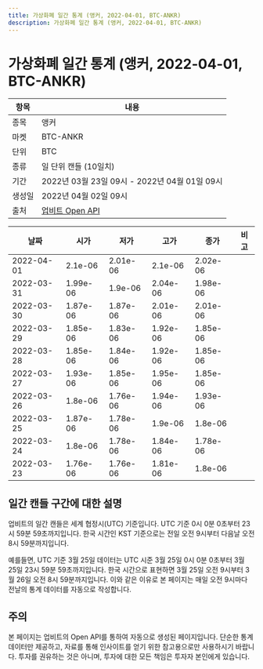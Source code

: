 ```yaml
---
title: 가상화폐 일간 통계 (앵커, 2022-04-01, BTC-ANKR)
description: 가상화폐 일간 통계 (앵커, 2022-04-01, BTC-ANKR)
---
```



가상화폐 일간 통계 (앵커, 2022-04-01, BTC-ANKR)
===

|항목|내용|
|--|--|
|종목|앵커|
|마켓|BTC-ANKR|
|단위|BTC|
|종류|일 단위 캔들 (10일치)|
|기간|2022년 03월 23일 09시 - 2022년 04월 01일 09시|
|생성일|2022년 04월 02일 09시|
|출처|[업비트 Open API](https://docs.upbit.com)|


|날짜|시가|저가|고가|종가|비고|
|--|--|--|--|--|--|
|2022-04-01|2.1e-06|2.01e-06|2.1e-06|2.02e-06|    |
|2022-03-31|1.99e-06|1.9e-06|2.04e-06|1.98e-06|    |
|2022-03-30|1.87e-06|1.87e-06|2.01e-06|2.01e-06|    |
|2022-03-29|1.85e-06|1.83e-06|1.92e-06|1.85e-06|    |
|2022-03-28|1.85e-06|1.84e-06|1.92e-06|1.85e-06|    |
|2022-03-27|1.93e-06|1.85e-06|1.95e-06|1.85e-06|    |
|2022-03-26|1.8e-06|1.76e-06|1.94e-06|1.93e-06|    |
|2022-03-25|1.87e-06|1.78e-06|1.9e-06|1.8e-06|    |
|2022-03-24|1.8e-06|1.78e-06|1.84e-06|1.78e-06|    |
|2022-03-23|1.76e-06|1.76e-06|1.81e-06|1.8e-06|    |


일간 캔들 구간에 대한 설명
---


업비트의 일간 캔들은 세계 협정시(UTC) 기준입니다. 
UTC 기준 0시 0분 0초부터 23시 59분 59초까지입니다. 
한국 시간인 KST 기준으로는 전일 오전 9시부터 다음날 오전 8시 59분까지입니다. 


예를들면, UTC 기준 3월 25일 데이터는 UTC 시준 3월 25일 0시 0분 0초부터 3월 25일 23시 59분 59초까지입니다. 
한국 시간으로 표현하면 3월 25일 오전 9시부터 3월 26일 오전 8시 59분까지입니다. 
이와 같은 이유로 본 페이지는 매일 오전 9시마다 전날의 통계 데이터를 자동으로 작성합니다. 


주의
---


본 페이지는 업비트의 Open API를 통하여 자동으로 생성된 페이지입니다. 
단순한 통계 데이터만 제공하고, 자료를 통해 인사이트를 얻기 위한 참고용으로만 사용하시기 바랍니다. 
투자를 권유하는 것은 아니며, 투자에 대한 모든 책임은 투자자 본인에게 있습니다. 
